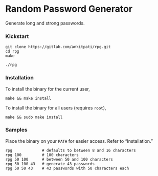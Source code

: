 # Random Password Generator

Generate long and strong passwords.

### Kickstart
```
git clone https://gitlab.com/ankitpati/rpg.git
cd rpg
make

./rpg
```

### Installation
To install the binary for the current user,

```
make && make install
```

To install the binary for all users (requires `root`),

```
make && sudo make install
```

### Samples
Place the binary on your `PATH` for easier access. Refer to “Installation.”

```
rpg             # defaults to between 8 and 16 characters
rpg 100         # 100 characters
rpg 50 100      # between 50 and 100 characters
rpg 50 100 43   # generate 43 passwords
rpg 50 50 43    # 43 passwords with 50 characters each
```
